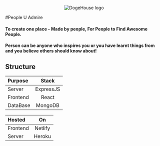 <p align="center">
  <img src="https://people-u-admire.netlify.app/favicon.PNG" alt="DogeHouse logo" />
</p>
#People U Admire 

#### To create one place - Made by people, For People to Find Awesome People.

#### Person can be anyone who inspires you or you have learnt things from and you believe others should know about!

## Structure

| Purpose |      Stack            |
| :------- | :-------------------: |
| Server   |      ExpressJS        |
| Frontend |         React         |
| DataBase |        MongoDB        |


| Hosted |      On            |
| :------- | :-------------------: |
| Frontend |       Netlify         |
| Server   |       Heroku          |
